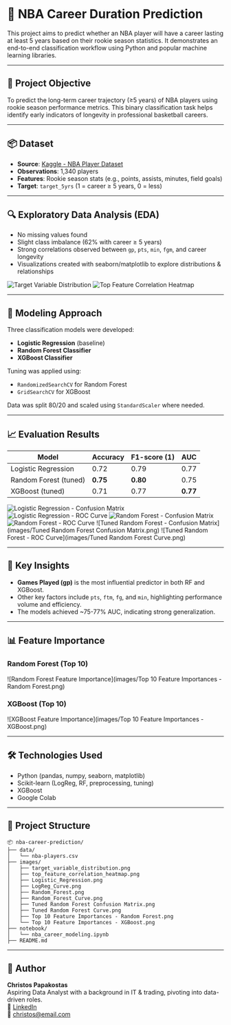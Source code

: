 
# 🏀 NBA Career Duration Prediction

This project aims to predict whether an NBA player will have a career lasting at least 5 years based on their rookie season statistics. It demonstrates an end-to-end classification workflow using Python and popular machine learning libraries.

---

## 🎯 Project Objective

To predict the long-term career trajectory (≥5 years) of NBA players using rookie season performance metrics. This binary classification task helps identify early indicators of longevity in professional basketball careers.

---

## 📦 Dataset

- **Source**: [Kaggle - NBA Player Dataset](https://www.kaggle.com/datasets/yakhyojon/national-basketball-association-nba)
- **Observations**: 1,340 players
- **Features**: Rookie season stats (e.g., points, assists, minutes, field goals)
- **Target**: `target_5yrs` (1 = career ≥ 5 years, 0 = less)

---

## 🔍 Exploratory Data Analysis (EDA)

- No missing values found
- Slight class imbalance (62% with career ≥ 5 years)
- Strong correlations observed between `gp`, `pts`, `min`, `fgm`, and career longevity
- Visualizations created with seaborn/matplotlib to explore distributions & relationships

![Target Variable Distribution](images/target_variable_distribution.png)
![Top Feature Correlation Heatmap](images/top_feature_correlation_heatmap.png)

---

## 🧠 Modeling Approach

Three classification models were developed:

- **Logistic Regression** (baseline)
- **Random Forest Classifier**
- **XGBoost Classifier**

Tuning was applied using:
- `RandomizedSearchCV` for Random Forest
- `GridSearchCV` for XGBoost

Data was split 80/20 and scaled using `StandardScaler` where needed.

---

## 📈 Evaluation Results

| Model                   | Accuracy | F1-score (1) | AUC  |
|------------------------|----------|--------------|------|
| Logistic Regression    | 0.72     | 0.79         | 0.77 |
| Random Forest (tuned)  | **0.75** | **0.80**     | 0.75 |
| XGBoost (tuned)        | 0.71     | 0.77         | **0.77** |

![Logistic Regression - Confusion Matrix](images/Logistic_Regression.png)
![Logistic Regression - ROC Curve](images/LogReg_Curve.png)
![Random Forest - Confusion Matrix](images/Random_Forest.png)
![Random Forest - ROC Curve](images/Random_Forest_Curve.png)
![Tuned Random Forest - Confusion Matrix](images/Tuned Random Forest Confusion Matrix.png)
![Tuned Random Forest - ROC Curve](images/Tuned Random Forest Curve.png)

---

## 🌟 Key Insights

- **Games Played (gp)** is the most influential predictor in both RF and XGBoost.
- Other key factors include `pts`, `ftm`, `fg`, and `min`, highlighting performance volume and efficiency.
- The models achieved ~75-77% AUC, indicating strong generalization.

---

## 📊 Feature Importance

### Random Forest (Top 10)

![Random Forest Feature Importance](images/Top 10 Feature Importances - Random Forest.png)

### XGBoost (Top 10)

![XGBoost Feature Importance](images/Top 10 Feature Importances - XGBoost.png)

---

## 🛠 Technologies Used

- Python (pandas, numpy, seaborn, matplotlib)
- Scikit-learn (LogReg, RF, preprocessing, tuning)
- XGBoost
- Google Colab

---

## 📁 Project Structure

```
📦 nba-career-prediction/
├── data/
│   └── nba-players.csv
├── images/
│   ├── target_variable_distribution.png
│   ├── top_feature_correlation_heatmap.png
│   ├── Logistic_Regression.png
│   ├── LogReg_Curve.png
│   ├── Random_Forest.png
│   ├── Random_Forest_Curve.png
│   ├── Tuned Random Forest Confusion Matrix.png
│   ├── Tuned Random Forest Curve.png
│   ├── Top 10 Feature Importances - Random Forest.png
│   └── Top 10 Feature Importances - XGBoost.png
├── notebook/
│   └── nba_career_modeling.ipynb
├── README.md
```

---

## 👤 Author

**Christos Papakostas**  
Aspiring Data Analyst with a background in IT & trading, pivoting into data-driven roles.  
🔗 [LinkedIn](https://www.linkedin.com/in/...)  
📧 christos@email.com
